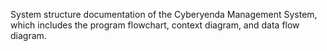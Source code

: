 System structure documentation of the Cyberyenda Management System, which includes the program flowchart, context diagram, and data flow diagram.
